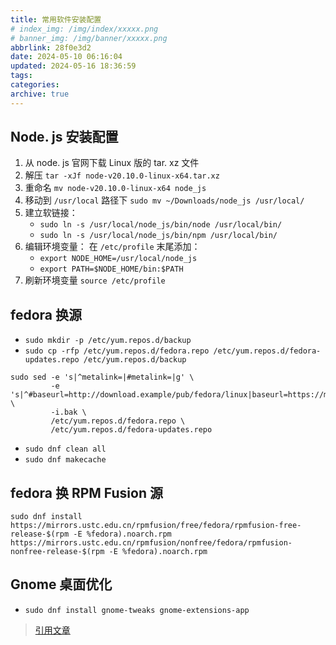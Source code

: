 ```yaml
---
title: 常用软件安装配置
# index_img: /img/index/xxxxx.png
# banner_img: /img/banner/xxxxx.png
abbrlink: 28f0e3d2
date: 2024-05-10 06:16:04
updated: 2024-05-16 18:36:59
tags:
categories:
archive: true
---
```

## Node. js 安装配置

1. 从 node. js 官网下载 Linux 版的 tar. xz 文件
2. 解压 `tar -xJf node-v20.10.0-linux-x64.tar.xz`
3. 重命名 `mv node-v20.10.0-linux-x64 node_js`
4. 移动到 `/usr/local` 路径下 `sudo mv ~/Downloads/node_js /usr/local/`
5. 建立软链接：
   - `sudo ln -s /usr/local/node_js/bin/node /usr/local/bin/`
   - `sudo ln -s /usr/local/node_js/bin/npm /usr/local/bin/`
6. 编辑环境变量：
   在 `/etc/profile` 末尾添加：
   - `export NODE_HOME=/usr/local/node_js`
   - `export PATH=$NODE_HOME/bin:$PATH`
7. 刷新环境变量 `source /etc/profile`

## fedora 换源

-  `sudo mkdir -p /etc/yum.repos.d/backup`
- `sudo cp -rfp /etc/yum.repos.d/fedora.repo /etc/yum.repos.d/fedora-updates.repo /etc/yum.repos.d/backup`

```shell
sudo sed -e 's|^metalink=|#metalink=|g' \
         -e 's|^#baseurl=http://download.example/pub/fedora/linux|baseurl=https://mirrors.ustc.edu.cn/fedora|g' \
         -i.bak \
         /etc/yum.repos.d/fedora.repo \
         /etc/yum.repos.d/fedora-updates.repo
```

- `sudo dnf clean all`
- `sudo dnf makecache`

## fedora 换 RPM Fusion 源

```shell
sudo dnf install https://mirrors.ustc.edu.cn/rpmfusion/free/fedora/rpmfusion-free-release-$(rpm -E %fedora).noarch.rpm https://mirrors.ustc.edu.cn/rpmfusion/nonfree/fedora/rpmfusion-nonfree-release-$(rpm -E %fedora).noarch.rpm
```

## Gnome 桌面优化

- `sudo dnf install gnome-tweaks gnome-extensions-app`

> [引用文章](https://fjqz177.top/posts/9/)


